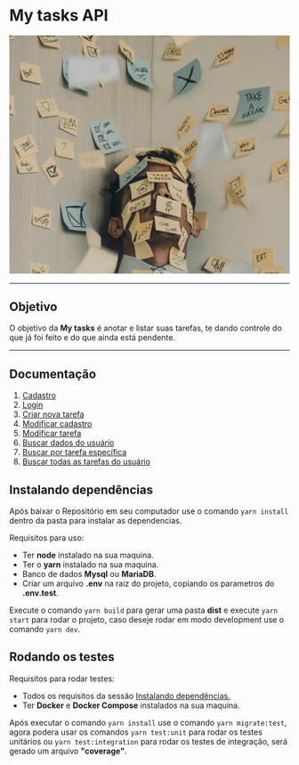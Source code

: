 # My tasks API

![alt text](./docs/images/my-task-image.jpg)

---

## Objetivo

O objetivo da **My tasks** é anotar e listar suas tarefas, te dando controle do que já foi feito e do que ainda está pendente.

---

## Documentação

1. [Cadastro](./docs/signup.md)
2. [Login](./docs/login.md)
3. [Criar nova tarefa](./docs/create-task.md)
4. [Modificar cadastro](./docs/modify-user.md)
5. [Modificar tarefa](./docs/modify-task.md)
6. [Buscar dados do usuário](./docs/find-user.md)
7. [Buscar por tarefa específica](./docs/find-task.md)
8. [Buscar todas as tarefas do usuário](./docs/find-all-tasks.md)

## Instalando dependências

Após baixar o Repositório em seu computador use o comando `yarn install` dentro da pasta para instalar as dependencias.

Requisitos para uso:

- Ter **node** instalado na sua maquina.
- Ter o **yarn** instalado na sua maquina.
- Banco de dados **Mysql** ou **MariaDB**.
- Criar um arquivo **.env** na raiz do projeto, copiando os parametros do **.env.test**.

Execute o comando `yarn build` para gerar uma pasta **dist** e execute `yarn start` para rodar o projeto, caso deseje rodar em modo development use o comando `yarn dev`.

## Rodando os testes

Requisitos para rodar testes:

- Todos os requisitos da sessão [Instalando dependências.](#instalando-dependências)
- Ter **Docker** e **Docker Compose** instalados na sua maquina.

Após executar o comando `yarn install` use o comando `yarn migrate:test`, agora podera usar os comandos `yarn test:unit` para rodar os testes unitários ou `yarn test:integration` para rodar os testes de integração, será gerado um arquivo **"coverage"**.
